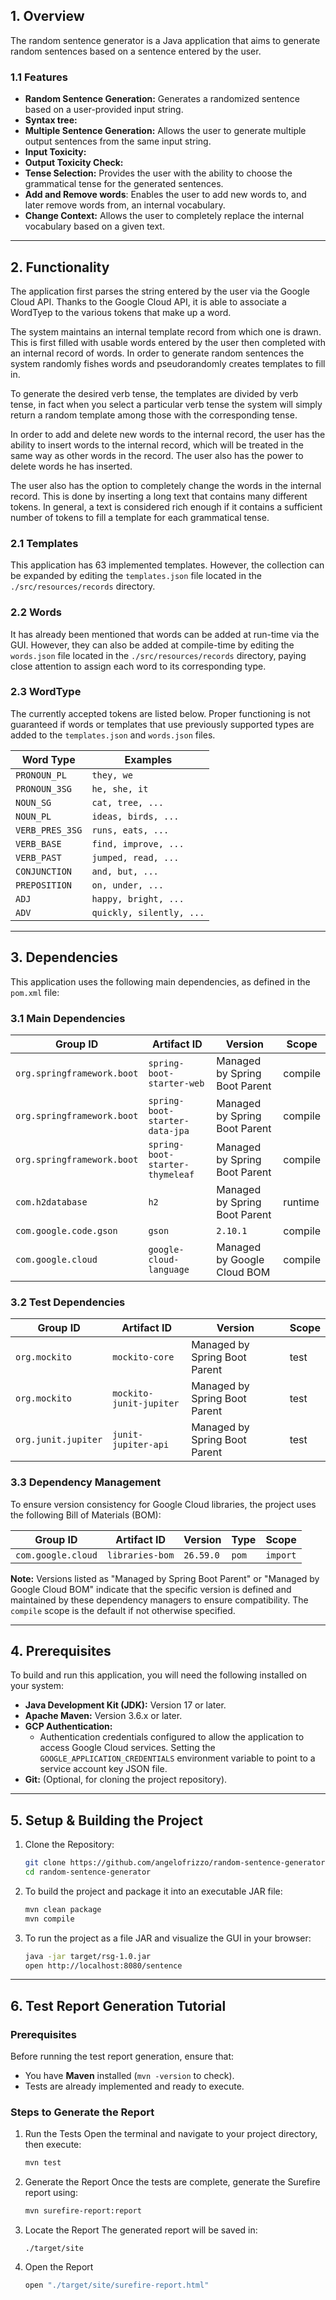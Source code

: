 ## 1. Overview

The random sentence generator is a Java application that aims to generate random sentences based on a sentence entered by the user.

### 1.1 Features

* **Random Sentence Generation:** Generates a randomized sentence based on a user-provided input string.
* **Syntax tree:**
* **Multiple Sentence Generation:** Allows the user to generate multiple output sentences from the same input string.
* **Input Toxicity:**
* **Output Toxicity Check:**
* **Tense Selection:** Provides the user with the ability to choose the grammatical tense for the generated sentences.
* **Add and Remove words**: Enables the user to add new words to, and later remove words from, an internal vocabulary.
* **Change Context:** Allows the user to completely replace the internal vocabulary based on a given text.

---

## 2. Functionality

The application first parses the string entered by the user via the Google Cloud API. Thanks to the Google Cloud API, it is able to associate a WordTyep to the various tokens that make up a word.

The system maintains an internal template record from which one is drawn. This is first filled with usable words entered by the user then completed with an internal record of words. In order to generate random sentences the system randomly fishes words and pseudorandomly creates templates to fill in.

To generate the desired verb tense, the templates are divided by verb tense, in fact when you select a particular verb tense the system will simply return a random template among those with the corresponding tense.

In order to add and delete new words to the internal record, the user has the ability to insert words to the internal record, which will be treated in the same way as other words in the record. The user also has the power to delete words he has inserted.

The user also has the option to completely change the words in the internal record. This is done by inserting a long text that contains many different tokens. In general, a text is considered rich enough if it contains a sufficient number of tokens to fill a template for each grammatical tense.

### 2.1 Templates

This application has 63 implemented templates. However, the collection can be expanded by editing the `templates.json` file located in the `./src/resources/records` directory.

### 2.2 Words

It has already been mentioned that words can be added at run-time via the GUI. However, they can also be added at compile-time by editing the `words.json` file located in the `./src/resources/records` directory, paying close attention to assign each word to its corresponding type.

### 2.3 WordType

The currently accepted tokens are listed below. Proper functioning is not guaranteed if words or templates that use previously supported types are added to the `templates.json` and `words.json` files.

| Word Type           | Examples                 |
|---------------------|--------------------------|
| `PRONOUN_PL`        | `they, we`               |
| `PRONOUN_3SG`       | `he, she, it`            |
| `NOUN_SG`           | `cat, tree, ...`         |
| `NOUN_PL`           | `ideas, birds, ...`      |
| `VERB_PRES_3SG`     | `runs, eats, ...`        |
| `VERB_BASE`         | `find, improve, ...`     |
| `VERB_PAST`         | `jumped, read, ...`      |
| `CONJUNCTION`       | `and, but, ...`          |
| `PREPOSITION`       | `on, under, ...`         |
| `ADJ`               | `happy, bright, ...`     |
| `ADV`               | `quickly, silently, ...` |

---

## 3. Dependencies

This application uses the following main dependencies, as defined in the `pom.xml` file:

### 3.1 Main Dependencies

| Group ID                 | Artifact ID                      | Version                       | Scope   |
| ------------------------ |----------------------------------|-------------------------------| ------- |
| `org.springframework.boot` | `spring-boot-starter-web`        | Managed by Spring Boot Parent | compile |
| `org.springframework.boot` | `spring-boot-starter-data-jpa`   | Managed by Spring Boot Parent | compile |
| `org.springframework.boot` | `spring-boot-starter-thymeleaf`  | Managed by Spring Boot Parent | compile |
| `com.h2database`         | `h2`                             | Managed by Spring Boot Parent | runtime |
| `com.google.code.gson`   | `gson`                           | `2.10.1`                      | compile |
| `com.google.cloud`       | `google-cloud-language`          | Managed by Google Cloud BOM   | compile |

### 3.2 Test Dependencies

| Group ID              | Artifact ID               | Version                         | Scope   |
| --------------------- | ------------------------- | ------------------------------- | ------- |
| `org.mockito`         | `mockito-core`            | Managed by Spring Boot Parent | test    |
| `org.mockito`         | `mockito-junit-jupiter`   | Managed by Spring Boot Parent | test    |
| `org.junit.jupiter`   | `junit-jupiter-api`       | Managed by Spring Boot Parent | test    |

### 3.3 Dependency Management

To ensure version consistency for Google Cloud libraries, the project uses the following Bill of Materials (BOM):

| Group ID           | Artifact ID     | Version   | Type  | Scope  |
| ------------------ | --------------- | --------- | ----- | ------ |
| `com.google.cloud` | `libraries-bom` | `26.59.0` | `pom` | `import`|

**Note:** Versions listed as "Managed by Spring Boot Parent" or "Managed by Google Cloud BOM" indicate that the specific version is defined and maintained by these dependency managers to ensure compatibility. The `compile` scope is the default if not otherwise specified.

---

## 4. Prerequisites

To build and run this application, you will need the following installed on your system:

* **Java Development Kit (JDK):** Version 17 or later.
* **Apache Maven:** Version 3.6.x or later.
* **GCP Authentication:**
    * Authentication credentials configured to allow the application to access Google Cloud services. Setting the `GOOGLE_APPLICATION_CREDENTIALS` environment variable to point to a service account key JSON file.
* **Git:** (Optional, for cloning the project repository).

---

## 5. Setup & Building the Project

1. Clone the Repository:
    ```bash
    git clone https://github.com/angelofrizzo/random-sentence-generator
    cd random-sentence-generator
    ```

2. To build the project and package it into an executable JAR file:
   ```bash
   mvn clean package
   mvn compile
   ```

3. To run the project as a file JAR and visualize the GUI in your browser:
   ```bash
   java -jar target/rsg-1.0.jar
   open http://localhost:8080/sentence
   ```

---

## 6. Test Report Generation Tutorial

### Prerequisites
Before running the test report generation, ensure that:
* You have **Maven** installed (`mvn -version` to check).
* Tests are already implemented and ready to execute.

###  Steps to Generate the Report

1. Run the Tests
Open the terminal and navigate to your project directory, then execute:
    ```bash
    mvn test
    ```

2. Generate the Report
Once the tests are complete, generate the Surefire report using:
    ```bash
    mvn surefire-report:report
    ```

3. Locate the Report
The generated report will be saved in:
    ```
    ./target/site
    ```

4. Open the Report
    ```bash
    open "./target/site/surefire-report.html"
    ```
